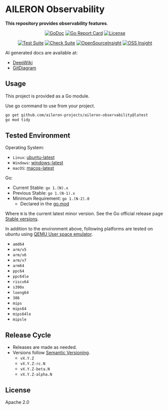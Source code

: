 # AILERON Observability

**This repository provides observability features**.

<div align="center">

[![GoDoc](https://godoc.org/github.com/aileron-projects/aileron-observability?status.svg)](http://godoc.org/github.com/aileron-projects/aileron-observability)
[![Go Report Card](https://goreportcard.com/badge/github.com/aileron-projects/aileron-observability)](https://goreportcard.com/report/github.com/aileron-projects/aileron-observability)
[![License](https://img.shields.io/badge/License-Apache%202.0-yellow.svg)](./LICENSE)

[![Test Suite](https://github.com/aileron-projects/aileron-observability/actions/workflows/test-suite.yaml/badge.svg?branch=main)](https://github.com/aileron-projects/aileron-observability/actions/workflows/test-suite.yaml?query=branch%3Amain)
[![Check Suite](https://github.com/aileron-projects/aileron-observability/actions/workflows/check-suite.yaml/badge.svg?branch=main)](https://github.com/aileron-projects/aileron-observability/actions/workflows/check-suite.yaml?query=branch%3Amain)
[![OpenSourceInsight](https://badgen.net/badge/open%2Fsource%2F/insight/cyan)](https://deps.dev/aileron-observability/github.com%2Faileron-projects%2Faileron-observability)
[![OSS Insight](https://badgen.net/badge/OSS/Insight/orange)](https://ossinsight.io/analyze/aileron-projects/aileron-observability)

</div>

AI generated docs are available at:

- [DeepWiki](https://deepwiki.com/aileron-projects/aileron-observability)
- [GitDiagram](https://gitdiagram.com/aileron-projects/aileron-observability)

## Usage

This project is provided as a Go module.

Use go command to use from your project.

```bash
go get github.com/aileron-projects/aileron-observability@latest
go mod tidy
```

## Tested Environment

Operating System:

- `Linux`: [ubuntu-latest](https://github.com/actions/runner-images)
- `Windows`: [windows-latest](https://github.com/actions/runner-images)
- `macOS`: [macos-latest](https://github.com/actions/runner-images)

Go:

- Current Stable: `go 1.(N).x`
- Previous Stable: `go 1.(N-1).x`
- Minimum Requirement: `go 1.(N-2).0`
  - Declared in the [go.mod](go.mod)

Where `N` is the current latest minor version.
See the Go official release page [Stable versions](https://go.dev/dl/).

In addition to the environment above, following platforms are tested on ubuntu
using [QEMU User space emulator](https://www.qemu.org/docs/master/user/main.html).

- `amd64`
- `arm/v5`
- `arm/v6`
- `arm/v7`
- `arm64`
- `ppc64`
- `ppc64le`
- `riscv64`
- `s390x`
- `loong64`
- `386`
- `mips`
- `mips64`
- `mips64le`
- `mipsle`

## Release Cycle

- Releases are made as needed.
- Versions follow [Semantic Versioning](https://semver.org/).
  - `vX.Y.Z`
  - `vX.Y.Z-rc.N`
  - `vX.Y.Z-beta.N`
  - `vX.Y.Z-alpha.N`

## License

Apache 2.0
